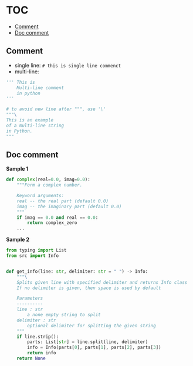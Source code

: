 # TOC
* [Comment](#Comment)
* [Doc comment](#Doc-comment)

## Comment
* single line: `# this is single line commenct`
* multi-line:
```python
''' This is 
    Multi-line comment 
    in python
'''

# to avoid new line after """, use '\'
"""\
This is an example
of a multi-line string
in Python.
""" 
```

## Doc comment
**Sample 1**
```python
def complex(real=0.0, imag=0.0):
    """Form a complex number.

    Keyword arguments:
    real -- the real part (default 0.0)
    imag -- the imaginary part (default 0.0)
    """
    if imag == 0.0 and real == 0.0:
        return complex_zero
    ...
```

**Sample 2**
```python
from typing import List
from src import Info


def get_info(line: str, delimiter: str = " ") -> Info:
    """\
    Splits given line with specified delimiter and returns Info class
    If no delimiter is given, then space is used by default

    Parameters
    ----------
    line : str
        a none empty string to split
    delimiter : str
        optional delimiter for splitting the given string
    """
    if line.strip():
        parts: List[str] = line.split(line, delimiter)
        info = Info(parts[0], parts[1], parts[2], parts[3])
        return info
    return None
```
